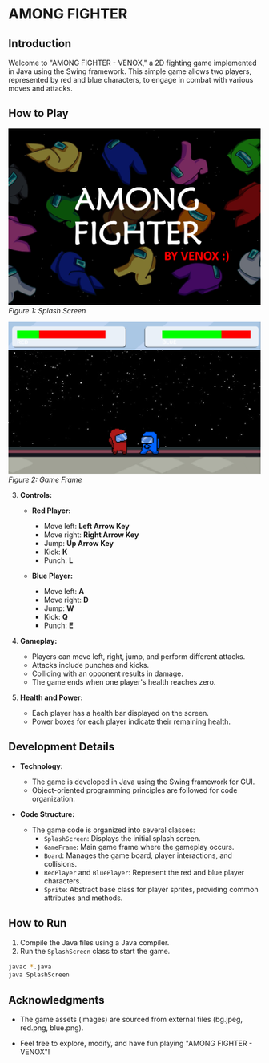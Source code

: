 # AMONG FIGHTER

## Introduction

Welcome to "AMONG FIGHTER - VENOX," a 2D fighting game implemented in Java using the Swing framework. This simple game allows two players, represented by red and blue characters, to engage in combat with various moves and attacks.

## How to Play

![Logo](screenshots/logo.png)
*Figure 1: Splash Screen*

![Game Frame](screenshots/game.png)
*Figure 2: Game Frame*

3. **Controls:**
   - **Red Player:**
     - Move left: **Left Arrow Key**
     - Move right: **Right Arrow Key**
     - Jump: **Up Arrow Key**
     - Kick: **K**
     - Punch: **L**

   - **Blue Player:**
     - Move left: **A**
     - Move right: **D**
     - Jump: **W**
     - Kick: **Q**
     - Punch: **E**

4. **Gameplay:**
   - Players can move left, right, jump, and perform different attacks.
   - Attacks include punches and kicks.
   - Colliding with an opponent results in damage.
   - The game ends when one player's health reaches zero.

5. **Health and Power:**
   - Each player has a health bar displayed on the screen.
   - Power boxes for each player indicate their remaining health.

## Development Details

- **Technology:**
  - The game is developed in Java using the Swing framework for GUI.
  - Object-oriented programming principles are followed for code organization.

- **Code Structure:**
  - The game code is organized into several classes:
    - `SplashScreen`: Displays the initial splash screen.
    - `GameFrame`: Main game frame where the gameplay occurs.
    - `Board`: Manages the game board, player interactions, and collisions.
    - `RedPlayer` and `BluePlayer`: Represent the red and blue player characters.
    - `Sprite`: Abstract base class for player sprites, providing common attributes and methods.

## How to Run

1. Compile the Java files using a Java compiler.
2. Run the `SplashScreen` class to start the game.

```bash
javac *.java
java SplashScreen
```


## Acknowledgments

 - The game assets (images) are sourced from external files (bg.jpeg, red.png, blue.png).

 - Feel free to explore, modify, and have fun playing "AMONG FIGHTER - VENOX"!
